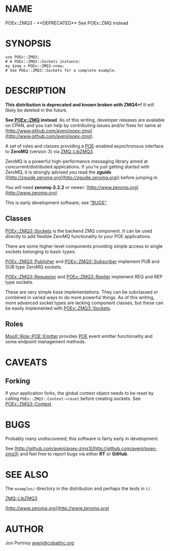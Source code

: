 # NAME

POEx::ZMQ3 - \*\*DEPRECATED\*\* See POEx::ZMQ instead

# SYNOPSIS

    use POEx::ZMQ3;
    # A POEx::ZMQ3::Sockets instance:
    my $zmq = POEx::ZMQ3->new;
    # See POEx::ZMQ3::Sockets for a complete example.

# DESCRIPTION

**This distribution is deprecated and known broken with ZMQ4+!**
It will likely be deleted in the future.

**See [POEx::ZMQ](https://metacpan.org/pod/POEx::ZMQ) instead**. As of this writing, developer releases are
available on CPAN, and you can help by contributing issues and/or fixes for
same at [http://www.github.com/avenj/poex-zmq](http://www.github.com/avenj/poex-zmq).

A set of roles and classes providing a [POE](https://metacpan.org/pod/POE)-enabled asynchronous interface
to **ZeroMQ** (version 3) via [ZMQ::LibZMQ3](https://metacpan.org/pod/ZMQ::LibZMQ3).

ZeroMQ is a powerful high-performance messaging library aimed at
concurrent/distributed applications. If you're just getting started with
ZeroMQ, it is strongly advised you read the **zguide**
([http://zguide.zeromq.org](http://zguide.zeromq.org)) before jumping in.

You will need **zeromq-3.2.2** or newer: [http://www.zeromq.org](http://www.zeromq.org)

This is early development software; see ["BUGS"](#bugs).

## Classes

[POEx::ZMQ3::Sockets](https://metacpan.org/pod/POEx::ZMQ3::Sockets) is the backend ZMQ component. It can be used directly
to add flexible ZeroMQ functionality to your POE applications.

There are some higher-level components providing simple access to single
sockets belonging to basic types:

[POEx::ZMQ3::Publisher](https://metacpan.org/pod/POEx::ZMQ3::Publisher) and [POEx::ZMQ3::Subscriber](https://metacpan.org/pod/POEx::ZMQ3::Subscriber) implement PUB and SUB
type ZeroMQ sockets.

[POEx::ZMQ3::Requestor](https://metacpan.org/pod/POEx::ZMQ3::Requestor) and [POEx::ZMQ3::Replier](https://metacpan.org/pod/POEx::ZMQ3::Replier) implement REQ and REP type
sockets.

These are very simple base implementations. They can be subclassed or combined
in varied ways to do more powerful things. 
As of this writing, more advanced socket types are lacking component classes,
but these can be easily implemented with [POEx::ZMQ3::Sockets](https://metacpan.org/pod/POEx::ZMQ3::Sockets).

## Roles

[MooX::Role::POE::Emitter](https://metacpan.org/pod/MooX::Role::POE::Emitter) provides [POE](https://metacpan.org/pod/POE) event emitter functionality and
some endpoint management methods.

# CAVEATS

## Forking

If your application forks, the global context object needs to be reset by 
calling `POEx::ZMQ3::Context->reset` before creating sockets. 
See [POEx::ZMQ3::Context](https://metacpan.org/pod/POEx::ZMQ3::Context).

# BUGS

Probably many undiscovered; this software is fairly early in development.

See [http://github.com/avenj/poex-zmq3](http://github.com/avenj/poex-zmq3) and feel free to report bugs via
either **RT** or **GitHub**.

# SEE ALSO

The `examples/` directory in the distribution and perhaps the tests in `t/`.

[ZMQ::LibZMQ3](https://metacpan.org/pod/ZMQ::LibZMQ3)

[http://www.zeromq.org](http://www.zeromq.org)

# AUTHOR

Jon Portnoy <avenj@cobaltirc.org>
